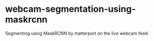 # webcam-segmentation-using-maskrcnn
Segmenting using MaskRCNN by matterport on the live webcam feed.
